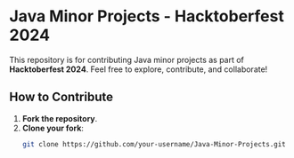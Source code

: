 # Java Minor Projects - Hacktoberfest 2024

This repository is for contributing Java minor projects as part of **Hacktoberfest 2024**. Feel free to explore, contribute, and collaborate!

## How to Contribute

1. **Fork the repository**.
2. **Clone your fork**:
   ```bash
   git clone https://github.com/your-username/Java-Minor-Projects.git
